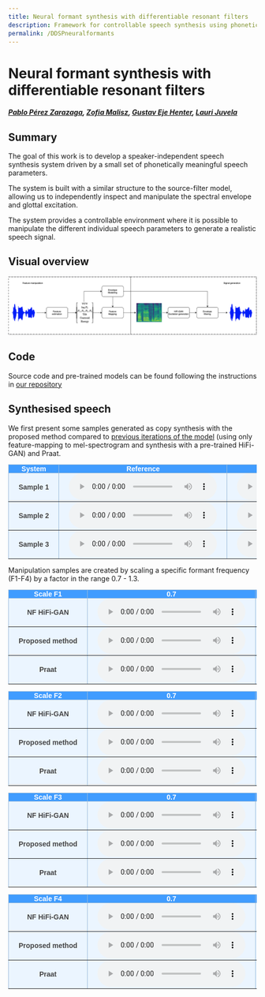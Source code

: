 ```yaml
---
title: Neural formant synthesis with differentiable resonant filters
description: Framework for controllable speech synthesis using phonetically meaningful speech parameters.
permalink: /DDSPneuralformants
---
```

# Neural formant synthesis with differentiable resonant filters

##### [Pablo Pérez Zarazaga][pablo_profile], [Zofia Malisz][zofia_profile], [Gustav Eje Henter][gustav_profile], [Lauri Juvela][lauri_profile]

<head> 
<link rel="apple-touch-icon" sizes="180x180" href="favicon/apple-touch-icon.png">
<link rel="icon" type="image/png" sizes="32x32" href="favicon/favicon-32x32.png">
<link rel="icon" type="image/png" sizes="16x16" href="favicon/favicon-16x16.png">
<link rel="manifest" href="/site.webmanifest">
<link rel="mask-icon" href="/safari-pinned-tab.svg" color="#5bbad5">
<meta name="msapplication-TileColor" content="#da532c">
<meta name="theme-color" content="#ffffff">
</head>

<!--[NF_link]: https://github.com/perezpoz/NeuralFormants
[WN_link]: https://github.com/ljuvela/GlotNet
[paper_link]: https://arxiv.org/abs/2303.07442
-->
[NF_link]: https://github.com/ljuvela/SourceFilterNeuralFormants
[paper_link]: http://arxiv.org/abs/2306.01957
[gustav_profile]: https://people.kth.se/~ghe/
[pablo_profile]: https://www.kth.se/profile/pablopz
[zofia_profile]: https://www.kth.se/profile/malisz
[lauri_profile]: https://research.aalto.fi/en/persons/lauri-juvela

[hifi_link]: https://github.com/jik876/hifi-gan
[GN_link]: https://github.com/ljuvela/GlotNet
[NF_paper]: https://arxiv.org/abs/2303.07442

## Summary

The goal of this work is to develop a speaker-independent speech synthesis system driven by a small set of phonetically meaningful speech parameters.

The system is built with a similar structure to the source-filter model, allowing us to independently inspect and manipulate the spectral envelope and glottal excitation.

The system provides a controllable environment where it is possible to manipulate the different individual speech parameters to generate a realistic speech signal.

## Visual overview

![Neural formant pipeline follwing the source-filter model architectrue](./images/DDSPNF_Diagram.png "Neural formant pipeline follwing the source-filter model architectrue.")

## Code

Source code and pre-trained models can be found following the instructions in [our repository][NF_link]

<style type="text/css">
  .tg {
    border-collapse: collapse;
    border-color: #9ABAD9;
    border-spacing: 0;
  }

  .tg td {
    background-color: #EBF5FF;
    border-color: #9ABAD9;
    border-style: solid;
    border-width: 1px;
    color: #444;
    font-family: Arial, sans-serif;
    font-size: 14px;
    overflow: hidden;
    padding: 0px 20px;
    word-break: normal;
    font-weight: bold;
    vertical-align: middle;
  }

  .tg th {
    background-color: #409cff;
    border-color: #9ABAD9;
    border-style: solid;
    border-width: 1px;
    color: #fff;
    font-family: Arial, sans-serif;
    font-size: 14px;
    font-weight: normal;
    overflow: hidden;
    padding: 0px 20px;
    word-break: normal;
    font-weight: bold;
    vertical-align: middle;

  }

  .tg .tg-0pky {
    border-color: inherit;
    text-align: center;
    vertical-align: top,
  }

  .tg .tg-fymr {
    border-color: inherit;
    font-weight: bold;
    text-align: center;
    vertical-align: top
  }
  .slider {
  -webkit-appearance: none;
  width: 75%;
  height: 15px;
  border-radius: 5px;  
  background: #d3d3d3;
  outline: none;
  opacity: 0.7;
  -webkit-transition: .2s;
  transition: opacity .2s;
}

.slider::-webkit-slider-thumb {
  -webkit-appearance: none;
  appearance: none;
  width: 25px;
  height: 25px;
  border-radius: 50%; 
  background: #409cff;
  cursor: pointer;
}

.slider::-moz-range-thumb {
  width: 25px;
  height: 25px;
  border-radius: 50%;
  background: #409cff;
  cursor: pointer;
}
</style>

## Synthesised speech

We first present some samples generated as copy synthesis with the proposed method compared to [previous iterations of the model][NF_paper] (using only feature-mapping to mel-spectrogram and synthesis with a pre-trained HiFi-GAN) and Praat.

<table class="tg">
  <thead>
    <tr>
      <th class="tg-0pky">System</th>
      <th class="tg-0pky" colspan="1">Reference</th>
      <th class="tg-0pky" colspan="1">NF + HiFi-GAN</th>
      <th class="tg-0pky" colspan="1">Praat</th>
      <th class="tg-0pky" colspan="1">Proposed method</th>
    </tr>
  </thead>
  <tbody>
    <tr>
      <td nowrap="" class="tg-0pky"><b>Sample 1</b></td>
      <td class="tg-0pky">
        <audio id="audio-small" controls="">
          <source src="./Samples/DDSPNeuralFormants/p260_004_mic1_orig_1.0_1.0_1.0_1.0_1.0.wav" type="audio/wav" preload=none/>
        </audio>
      </td>
      <td class="tg-0pky">
        <audio controls="">
          <source src="./Samples/DDSPNeuralFormants/p260_004_mic1_NFUniv_1.0_1.0_1.0_1.0_1.0.wav" type="audio/wav" preload=none/>
        </audio>
      </td>
      <td class="tg-0pky">
        <audio controls="">
          <source src="./Samples/DDSPNeuralFormants/p260_004_mic1_praat_1.0_1.0_1.0_1.0_1.0.wav" type="audio/wav" preload=none/>
        </audio>
      </td>
      <td class="tg-0pky">
        <audio controls="">
          <source src="./Samples/DDSPNeuralFormants/p260_004_mic1_wave_1.0_1.0_1.0_1.0_1.0.wav" type="audio/wav" preload=none/>
        </audio>
      </td>
    </tr>
  </tbody>
  <tbody>
    <tr>
      <td nowrap="" class="tg-0pky"><b>Sample 2</b></td>
      <td class="tg-0pky">
        <audio id="audio-small" controls="">
          <source src="./Samples/DDSPNeuralFormants/p282_101_mic1_orig_1.0_1.0_1.0_1.0_1.0.wav" type="audio/wav" preload=none/>
        </audio>
      </td>
      <td class="tg-0pky">
        <audio controls="">
          <source src="./Samples/DDSPNeuralFormants/p282_101_mic1_NFUniv_1.0_1.0_1.0_1.0_1.0.wav" type="audio/wav" preload=none/>
        </audio>
      </td>
      <td class="tg-0pky">
        <audio controls="">
          <source src="./Samples/DDSPNeuralFormants/p282_101_mic1_praat_1.0_1.0_1.0_1.0_1.0.wav" type="audio/wav" preload=none/>
        </audio>
      </td>
      <td class="tg-0pky">
        <audio controls="">
          <source src="./Samples/DDSPNeuralFormants/p282_101_mic1_wave_1.0_1.0_1.0_1.0_1.0.wav" type="audio/wav" preload=none/>
        </audio>
      </td>
    </tr>
  </tbody>
  <tbody>
    <tr>
      <td nowrap="" class="tg-0pky"><b>Sample 3</b></td>
      <td class="tg-0pky">
        <audio id="audio-small" controls="">
          <source src="./Samples/DDSPNeuralFormants/p285_250_mic1_orig_1.0_1.0_1.0_1.0_1.0.wav" type="audio/wav" preload=none/>
        </audio>
      </td>
      <td class="tg-0pky">
        <audio controls="">
          <source src="./Samples/DDSPNeuralFormants/p285_250_mic1_NFUniv_1.0_1.0_1.0_1.0_1.0.wav" type="audio/wav" preload=none/>
        </audio>
      </td>
      <td class="tg-0pky">
        <audio controls="">
          <source src="./Samples/DDSPNeuralFormants/p285_250_mic1_praat_1.0_1.0_1.0_1.0_1.0.wav" type="audio/wav" preload=none/>
        </audio>
      </td>
      <td class="tg-0pky">
        <audio controls="">
          <source src="./Samples/DDSPNeuralFormants/p285_250_mic1_wave_1.0_1.0_1.0_1.0_1.0.wav" type="audio/wav" preload=none/>
        </audio>
      </td>
    </tr>
  </tbody>
</table>

Manipulation samples are created by scaling a specific formant frequency (F1-F4) by a factor in the range 0.7 - 1.3.

<table class="tg">
  <thead>
    <tr>
      <th class="tg-0pky">Scale F1</th>
      <th class="tg-0pky" colspan="1">0.7</th>
      <th class="tg-0pky" colspan="1">0.8</th>
      <th class="tg-0pky" colspan="1">0.9</th>
      <th class="tg-0pky" colspan="1">1.0</th>
      <th class="tg-0pky" colspan="1">1.1</th>
      <th class="tg-0pky" colspan="1">1.2</th>
      <th class="tg-0pky" colspan="1">1.3</th>
    </tr>
  </thead>
  <tbody>
    <tr>
      <td nowrap="" class="tg-0pky"><b>NF HiFi-GAN</b></td>
      <td class="tg-0pky">
        <audio id="audio-small" controls="">
          <source src="./Samples/DDSPNF_manipulation/p282_101_mic1_NF_1.0_0.7_1.0_1.0_1.0.wav" type="audio/wav" preload="none"/>
        </audio>
      </td>
      <td class="tg-0pky">
        <audio id="audio-small" controls="">
          <source src="./Samples/DDSPNF_manipulation/p282_101_mic1_NF_1.0_0.8_1.0_1.0_1.0.wav" type="audio/wav" preload="none"/>
        </audio>
      </td>
      <td class="tg-0pky">
        <audio id="audio-small" controls="">
          <source src="./Samples/DDSPNF_manipulation/p282_101_mic1_NF_1.0_0.9_1.0_1.0_1.0.wav" type="audio/wav" preload="none"/>
        </audio>
      </td>
      <td class="tg-0pky">
        <audio id="audio-small" controls="">
          <source src="./Samples/DDSPNF_manipulation/p282_101_mic1_NF_1.0_1.0_1.0_1.0_1.0.wav" type="audio/wav" preload="none"/>
        </audio>
      </td>
      <td class="tg-0pky">
        <audio id="audio-small" controls="">
          <source src="./Samples/DDSPNF_manipulation/p282_101_mic1_NF_1.0_1.1_1.0_1.0_1.0.wav" type="audio/wav" preload="none"/>
        </audio>
      </td>
      <td class="tg-0pky">
        <audio id="audio-small" controls="">
          <source src="./Samples/DDSPNF_manipulation/p282_101_mic1_NF_1.0_1.2_1.0_1.0_1.0.wav" type="audio/wav" preload="none"/>
        </audio>
      </td>
      <td class="tg-0pky">
        <audio id="audio-small" controls="">
          <source src="./Samples/DDSPNF_manipulation/p282_101_mic1_NF_1.0_1.3_1.0_1.0_1.0.wav" type="audio/wav" preload="none"/>
        </audio>
      </td>
    </tr>
    <tr>
      <td nowrap="" class="tg-0pky"><b>Proposed method</b></td>
      <td class="tg-0pky">
        <audio id="audio-small" controls="">
          <source src="./Samples/DDSPNF_manipulation/p282_101_mic1_wave_1.0_0.7_1.0_1.0_1.0.wav" type="audio/wav" preload="none"/>
        </audio>
      </td>
      <td class="tg-0pky">
        <audio id="audio-small" controls="">
          <source src="./Samples/DDSPNF_manipulation/p282_101_mic1_wave_1.0_0.8_1.0_1.0_1.0.wav" type="audio/wav" preload="none"/>
        </audio>
      </td>
      <td class="tg-0pky">
        <audio id="audio-small" controls="">
          <source src="./Samples/DDSPNF_manipulation/p282_101_mic1_wave_1.0_0.9_1.0_1.0_1.0.wav" type="audio/wav" preload="none"/>
        </audio>
      </td>
      <td class="tg-0pky">
        <audio id="audio-small" controls="">
          <source src="./Samples/DDSPNF_manipulation/p282_101_mic1_wave_1.0_1.0_1.0_1.0_1.0.wav" type="audio/wav" preload="none"/>
        </audio>
      </td>
      <td class="tg-0pky">
        <audio id="audio-small" controls="">
          <source src="./Samples/DDSPNF_manipulation/p282_101_mic1_wave_1.0_1.1_1.0_1.0_1.0.wav" type="audio/wav" preload="none"/>
        </audio>
      </td>
      <td class="tg-0pky">
        <audio id="audio-small" controls="">
          <source src="./Samples/DDSPNF_manipulation/p282_101_mic1_wave_1.0_1.2_1.0_1.0_1.0.wav" type="audio/wav" preload="none"/>
        </audio>
      </td>
      <td class="tg-0pky">
        <audio id="audio-small" controls="">
          <source src="./Samples/DDSPNF_manipulation/p282_101_mic1_wave_1.0_1.3_1.0_1.0_1.0.wav" type="audio/wav" preload="none"/>
        </audio>
      </td>
    </tr>
    <tr>
      <td nowrap="" class="tg-0pky"><b>Praat</b></td>
      <td class="tg-0pky">
        <audio id="audio-small" controls="">
          <source src="./Samples/DDSPNF_manipulation/p282_101_mic1_praat_1.0_0.7_1.0_1.0_1.0.wav" type="audio/wav" preload="none"/>
        </audio>
      </td>
      <td class="tg-0pky">
        <audio id="audio-small" controls="">
          <source src="./Samples/DDSPNF_manipulation/p282_101_mic1_praat_1.0_0.8_1.0_1.0_1.0.wav" type="audio/wav" preload="none"/>
        </audio>
      </td>
      <td class="tg-0pky">
        <audio id="audio-small" controls="">
          <source src="./Samples/DDSPNF_manipulation/p282_101_mic1_praat_1.0_0.9_1.0_1.0_1.0.wav" type="audio/wav" preload="none"/>
        </audio>
      </td>
      <td class="tg-0pky">
        <audio id="audio-small" controls="">
          <source src="./Samples/DDSPNF_manipulation/p282_101_mic1_praat_1.0_1.0_1.0_1.0_1.0.wav" type="audio/wav" preload="none"/>
        </audio>
      </td>
      <td class="tg-0pky">
        <audio id="audio-small" controls="">
          <source src="./Samples/DDSPNF_manipulation/p282_101_mic1_praat_1.0_1.1_1.0_1.0_1.0.wav" type="audio/wav" preload="none"/>
        </audio>
      </td>
      <td class="tg-0pky">
        <audio id="audio-small" controls="">
          <source src="./Samples/DDSPNF_manipulation/p282_101_mic1_praat_1.0_1.2_1.0_1.0_1.0.wav" type="audio/wav" preload="none"/>
        </audio>
      </td>
      <td class="tg-0pky">
        <audio id="audio-small" controls="">
          <source src="./Samples/DDSPNF_manipulation/p282_101_mic1_praat_1.0_1.3_1.0_1.0_1.0.wav" type="audio/wav" preload="none"/>
        </audio>
      </td>
    </tr>
  </tbody>
</table>

<table class="tg">
  <thead>
    <tr>
      <th class="tg-0pky">Scale F2</th>
      <th class="tg-0pky" colspan="1">0.7</th>
      <th class="tg-0pky" colspan="1">0.8</th>
      <th class="tg-0pky" colspan="1">0.9</th>
      <th class="tg-0pky" colspan="1">1.0</th>
      <th class="tg-0pky" colspan="1">1.1</th>
      <th class="tg-0pky" colspan="1">1.2</th>
      <th class="tg-0pky" colspan="1">1.3</th>
    </tr>
  </thead>
  <tbody>
    <tr>
      <td nowrap="" class="tg-0pky"><b>NF HiFi-GAN</b></td>
      <td class="tg-0pky">
        <audio id="audio-small" controls="">
          <source src="./Samples/DDSPNF_manipulation/p282_101_mic1_NF_1.0_1.0_0.7_1.0_1.0.wav" type="audio/wav" preload="none"/>
        </audio>
      </td>
      <td class="tg-0pky">
        <audio id="audio-small" controls="">
          <source src="./Samples/DDSPNF_manipulation/p282_101_mic1_NF_1.0_1.0_0.8_1.0_1.0.wav" type="audio/wav" preload="none"/>
        </audio>
      </td>
      <td class="tg-0pky">
        <audio id="audio-small" controls="">
          <source src="./Samples/DDSPNF_manipulation/p282_101_mic1_NF_1.0_1.0_0.9_1.0_1.0.wav" type="audio/wav" preload="none"/>
        </audio>
      </td>
      <td class="tg-0pky">
        <audio id="audio-small" controls="">
          <source src="./Samples/DDSPNF_manipulation/p282_101_mic1_NF_1.0_1.0_1.0_1.0_1.0.wav" type="audio/wav" preload="none"/>
        </audio>
      </td>
      <td class="tg-0pky">
        <audio id="audio-small" controls="">
          <source src="./Samples/DDSPNF_manipulation/p282_101_mic1_NF_1.0_1.0_1.1_1.0_1.0.wav" type="audio/wav" preload="none"/>
        </audio>
      </td>
      <td class="tg-0pky">
        <audio id="audio-small" controls="">
          <source src="./Samples/DDSPNF_manipulation/p282_101_mic1_NF_1.0_1.0_1.2_1.0_1.0.wav" type="audio/wav" preload="none"/>
        </audio>
      </td>
      <td class="tg-0pky">
        <audio id="audio-small" controls="">
          <source src="./Samples/DDSPNF_manipulation/p282_101_mic1_NF_1.0_1.0_1.3_1.0_1.0.wav" type="audio/wav" preload="none"/>
        </audio>
      </td>
    </tr>
    <tr>
      <td nowrap="" class="tg-0pky"><b>Proposed method</b></td>
      <td class="tg-0pky">
        <audio id="audio-small" controls="">
          <source src="./Samples/DDSPNF_manipulation/p282_101_mic1_wave_1.0_1.0_0.7_1.0_1.0.wav" type="audio/wav" preload="none"/>
        </audio>
      </td>
      <td class="tg-0pky">
        <audio id="audio-small" controls="">
          <source src="./Samples/DDSPNF_manipulation/p282_101_mic1_wave_1.0_1.0_0.8_1.0_1.0.wav" type="audio/wav" preload="none"/>
        </audio>
      </td>
      <td class="tg-0pky">
        <audio id="audio-small" controls="">
          <source src="./Samples/DDSPNF_manipulation/p282_101_mic1_wave_1.0_1.0_0.9_1.0_1.0.wav" type="audio/wav" preload="none"/>
        </audio>
      </td>
      <td class="tg-0pky">
        <audio id="audio-small" controls="">
          <source src="./Samples/DDSPNF_manipulation/p282_101_mic1_wave_1.0_1.0_1.0_1.0_1.0.wav" type="audio/wav" preload="none"/>
        </audio>
      </td>
      <td class="tg-0pky">
        <audio id="audio-small" controls="">
          <source src="./Samples/DDSPNF_manipulation/p282_101_mic1_wave_1.0_1.0_1.1_1.0_1.0.wav" type="audio/wav" preload="none"/>
        </audio>
      </td>
      <td class="tg-0pky">
        <audio id="audio-small" controls="">
          <source src="./Samples/DDSPNF_manipulation/p282_101_mic1_wave_1.0_1.0_1.2_1.0_1.0.wav" type="audio/wav" preload="none"/>
        </audio>
      </td>
      <td class="tg-0pky">
        <audio id="audio-small" controls="">
          <source src="./Samples/DDSPNF_manipulation/p282_101_mic1_wave_1.0_1.0_1.3_1.0_1.0.wav" type="audio/wav" preload="none"/>
        </audio>
      </td>
    </tr>
    <tr>
      <td nowrap="" class="tg-0pky"><b>Praat</b></td>
      <td class="tg-0pky">
        <audio id="audio-small" controls="">
          <source src="./Samples/DDSPNF_manipulation/p282_101_mic1_praat_1.0_1.0_0.7_1.0_1.0.wav" type="audio/wav" preload="none"/>
        </audio>
      </td>
      <td class="tg-0pky">
        <audio id="audio-small" controls="">
          <source src="./Samples/DDSPNF_manipulation/p282_101_mic1_praat_1.0_1.0_0.8_1.0_1.0.wav" type="audio/wav" preload="none"/>
        </audio>
      </td>
      <td class="tg-0pky">
        <audio id="audio-small" controls="">
          <source src="./Samples/DDSPNF_manipulation/p282_101_mic1_praat_1.0_1.0_0.9_1.0_1.0.wav" type="audio/wav" preload="none"/>
        </audio>
      </td>
      <td class="tg-0pky">
        <audio id="audio-small" controls="">
          <source src="./Samples/DDSPNF_manipulation/p282_101_mic1_praat_1.0_1.0_1.0_1.0_1.0.wav" type="audio/wav" preload="none"/>
        </audio>
      </td>
      <td class="tg-0pky">
        <audio id="audio-small" controls="">
          <source src="./Samples/DDSPNF_manipulation/p282_101_mic1_praat_1.0_1.0_1.1_1.0_1.0.wav" type="audio/wav" preload="none"/>
        </audio>
      </td>
      <td class="tg-0pky">
        <audio id="audio-small" controls="">
          <source src="./Samples/DDSPNF_manipulation/p282_101_mic1_praat_1.0_1.0_1.2_1.0_1.0.wav" type="audio/wav" preload="none"/>
        </audio>
      </td>
      <td class="tg-0pky">
        <audio id="audio-small" controls="">
          <source src="./Samples/DDSPNF_manipulation/p282_101_mic1_praat_1.0_1.0_1.3_1.0_1.0.wav" type="audio/wav" preload="none"/>
        </audio>
      </td>
    </tr>
  </tbody>
</table>

<table class="tg">
  <thead>
    <tr>
      <th class="tg-0pky">Scale F3</th>
      <th class="tg-0pky" colspan="1">0.7</th>
      <th class="tg-0pky" colspan="1">0.8</th>
      <th class="tg-0pky" colspan="1">0.9</th>
      <th class="tg-0pky" colspan="1">1.0</th>
      <th class="tg-0pky" colspan="1">1.1</th>
      <th class="tg-0pky" colspan="1">1.2</th>
      <th class="tg-0pky" colspan="1">1.3</th>
    </tr>
  </thead>
  <tbody>
    <tr>
      <td nowrap="" class="tg-0pky"><b>NF HiFi-GAN</b></td>
      <td class="tg-0pky">
        <audio id="audio-small" controls="">
          <source src="./Samples/DDSPNF_manipulation/p282_101_mic1_NF_1.0_1.0_1.0_0.7_1.0.wav" type="audio/wav" preload="none"/>
        </audio>
      </td>
      <td class="tg-0pky">
        <audio id="audio-small" controls="">
          <source src="./Samples/DDSPNF_manipulation/p282_101_mic1_NF_1.0_1.0_1.0_0.8_1.0.wav" type="audio/wav" preload="none"/>
        </audio>
      </td>
      <td class="tg-0pky">
        <audio id="audio-small" controls="">
          <source src="./Samples/DDSPNF_manipulation/p282_101_mic1_NF_1.0_1.0_1.0_0.9_1.0.wav" type="audio/wav" preload="none"/>
        </audio>
      </td>
      <td class="tg-0pky">
        <audio id="audio-small" controls="">
          <source src="./Samples/DDSPNF_manipulation/p282_101_mic1_NF_1.0_1.0_1.0_1.0_1.0.wav" type="audio/wav" preload="none"/>
        </audio>
      </td>
      <td class="tg-0pky">
        <audio id="audio-small" controls="">
          <source src="./Samples/DDSPNF_manipulation/p282_101_mic1_NF_1.0_1.0_1.0_1.1_1.0.wav" type="audio/wav" preload="none"/>
        </audio>
      </td>
      <td class="tg-0pky">
        <audio id="audio-small" controls="">
          <source src="./Samples/DDSPNF_manipulation/p282_101_mic1_NF_1.0_1.0_1.0_1.2_1.0.wav" type="audio/wav" preload="none"/>
        </audio>
      </td>
      <td class="tg-0pky">
        <audio id="audio-small" controls="">
          <source src="./Samples/DDSPNF_manipulation/p282_101_mic1_NF_1.0_1.0_1.0_1.3_1.0.wav" type="audio/wav" preload="none"/>
        </audio>
      </td>
    </tr>
    <tr>
      <td nowrap="" class="tg-0pky"><b>Proposed method</b></td>
      <td class="tg-0pky">
        <audio id="audio-small" controls="">
          <source src="./Samples/DDSPNF_manipulation/p282_101_mic1_wave_1.0_1.0_1.0_0.7_1.0.wav" type="audio/wav" preload="none"/>
        </audio>
      </td>
      <td class="tg-0pky">
        <audio id="audio-small" controls="">
          <source src="./Samples/DDSPNF_manipulation/p282_101_mic1_wave_1.0_1.0_1.0_0.8_1.0.wav" type="audio/wav" preload="none"/>
        </audio>
      </td>
      <td class="tg-0pky">
        <audio id="audio-small" controls="">
          <source src="./Samples/DDSPNF_manipulation/p282_101_mic1_wave_1.0_1.0_1.0_0.9_1.0.wav" type="audio/wav" preload="none"/>
        </audio>
      </td>
      <td class="tg-0pky">
        <audio id="audio-small" controls="">
          <source src="./Samples/DDSPNF_manipulation/p282_101_mic1_wave_1.0_1.0_1.0_1.0_1.0.wav" type="audio/wav" preload="none"/>
        </audio>
      </td>
      <td class="tg-0pky">
        <audio id="audio-small" controls="">
          <source src="./Samples/DDSPNF_manipulation/p282_101_mic1_wave_1.0_1.0_1.0_1.1_1.0.wav" type="audio/wav" preload="none"/>
        </audio>
      </td>
      <td class="tg-0pky">
        <audio id="audio-small" controls="">
          <source src="./Samples/DDSPNF_manipulation/p282_101_mic1_wave_1.0_1.0_1.0_1.2_1.0.wav" type="audio/wav" preload="none"/>
        </audio>
      </td>
      <td class="tg-0pky">
        <audio id="audio-small" controls="">
          <source src="./Samples/DDSPNF_manipulation/p282_101_mic1_wave_1.0_1.0_1.0_1.3_1.0.wav" type="audio/wav" preload="none"/>
        </audio>
      </td>
    </tr>
    <tr>
      <td nowrap="" class="tg-0pky"><b>Praat</b></td>
      <td class="tg-0pky">
        <audio id="audio-small" controls="">
          <source src="./Samples/DDSPNF_manipulation/p282_101_mic1_praat_1.0_1.0_1.0_0.7_1.0.wav" type="audio/wav" preload="none"/>
        </audio>
      </td>
      <td class="tg-0pky">
        <audio id="audio-small" controls="">
          <source src="./Samples/DDSPNF_manipulation/p282_101_mic1_praat_1.0_1.0_1.0_0.8_1.0.wav" type="audio/wav" preload="none"/>
        </audio>
      </td>
      <td class="tg-0pky">
        <audio id="audio-small" controls="">
          <source src="./Samples/DDSPNF_manipulation/p282_101_mic1_praat_1.0_1.0_1.0_0.9_1.0.wav" type="audio/wav" preload="none"/>
        </audio>
      </td>
      <td class="tg-0pky">
        <audio id="audio-small" controls="">
          <source src="./Samples/DDSPNF_manipulation/p282_101_mic1_praat_1.0_1.0_1.0_1.0_1.0.wav" type="audio/wav" preload="none"/>
        </audio>
      </td>
      <td class="tg-0pky">
        <audio id="audio-small" controls="">
          <source src="./Samples/DDSPNF_manipulation/p282_101_mic1_praat_1.0_1.0_1.0_1.1_1.0.wav" type="audio/wav" preload="none"/>
        </audio>
      </td>
      <td class="tg-0pky">
        <audio id="audio-small" controls="">
          <source src="./Samples/DDSPNF_manipulation/p282_101_mic1_praat_1.0_1.0_1.0_1.2_1.0.wav" type="audio/wav" preload="none"/>
        </audio>
      </td>
      <td class="tg-0pky">
        <audio id="audio-small" controls="">
          <source src="./Samples/DDSPNF_manipulation/p282_101_mic1_praat_1.0_1.0_1.0_1.3_1.0.wav" type="audio/wav" preload="none"/>
        </audio>
      </td>
    </tr>
  </tbody>
</table>

<table class="tg">
  <thead>
    <tr>
      <th class="tg-0pky">Scale F4</th>
      <th class="tg-0pky" colspan="1">0.7</th>
      <th class="tg-0pky" colspan="1">0.8</th>
      <th class="tg-0pky" colspan="1">0.9</th>
      <th class="tg-0pky" colspan="1">1.0</th>
      <th class="tg-0pky" colspan="1">1.1</th>
      <th class="tg-0pky" colspan="1">1.2</th>
      <th class="tg-0pky" colspan="1">1.3</th>
    </tr>
  </thead>
  <tbody>
    <tr>
      <td nowrap="" class="tg-0pky"><b>NF HiFi-GAN</b></td>
      <td class="tg-0pky">
        <audio id="audio-small" controls="">
          <source src="./Samples/DDSPNF_manipulation/p282_101_mic1_NF_1.0_1.0_1.0_1.0_0.7.wav" type="audio/wav" preload="none"/>
        </audio>
      </td>
      <td class="tg-0pky">
        <audio id="audio-small" controls="">
          <source src="./Samples/DDSPNF_manipulation/p282_101_mic1_NF_1.0_1.0_1.0_1.0_0.8.wav" type="audio/wav" preload="none"/>
        </audio>
      </td>
      <td class="tg-0pky">
        <audio id="audio-small" controls="">
          <source src="./Samples/DDSPNF_manipulation/p282_101_mic1_NF_1.0_1.0_1.0_1.0_0.9.wav" type="audio/wav" preload="none"/>
        </audio>
      </td>
      <td class="tg-0pky">
        <audio id="audio-small" controls="">
          <source src="./Samples/DDSPNF_manipulation/p282_101_mic1_NF_1.0_1.0_1.0_1.0_1.0.wav" type="audio/wav" preload="none"/>
        </audio>
      </td>
      <td class="tg-0pky">
        <audio id="audio-small" controls="">
          <source src="./Samples/DDSPNF_manipulation/p282_101_mic1_NF_1.0_1.0_1.0_1.0_1.1.wav" type="audio/wav" preload="none"/>
        </audio>
      </td>
      <td class="tg-0pky">
        <audio id="audio-small" controls="">
          <source src="./Samples/DDSPNF_manipulation/p282_101_mic1_NF_1.0_1.0_1.0_1.0_1.2.wav" type="audio/wav" preload="none"/>
        </audio>
      </td>
      <td class="tg-0pky">
        <audio id="audio-small" controls="">
          <source src="./Samples/DDSPNF_manipulation/p282_101_mic1_NF_1.0_1.0_1.0_1.0_1.3.wav" type="audio/wav" preload="none"/>
        </audio>
      </td>
    </tr>
    <tr>
      <td nowrap="" class="tg-0pky"><b>Proposed method</b></td>
      <td class="tg-0pky">
        <audio id="audio-small" controls="">
          <source src="./Samples/DDSPNF_manipulation/p282_101_mic1_wave_1.0_1.0_1.0_1.0_0.7.wav" type="audio/wav" preload="none"/>
        </audio>
      </td>
      <td class="tg-0pky">
        <audio id="audio-small" controls="">
          <source src="./Samples/DDSPNF_manipulation/p282_101_mic1_wave_1.0_1.0_1.0_1.0_0.8.wav" type="audio/wav" preload="none"/>
        </audio>
      </td>
      <td class="tg-0pky">
        <audio id="audio-small" controls="">
          <source src="./Samples/DDSPNF_manipulation/p282_101_mic1_wave_1.0_1.0_1.0_1.0_0.9.wav" type="audio/wav" preload="none"/>
        </audio>
      </td>
      <td class="tg-0pky">
        <audio id="audio-small" controls="">
          <source src="./Samples/DDSPNF_manipulation/p282_101_mic1_wave_1.0_1.0_1.0_1.0_1.0.wav" type="audio/wav" preload="none"/>
        </audio>
      </td>
      <td class="tg-0pky">
        <audio id="audio-small" controls="">
          <source src="./Samples/DDSPNF_manipulation/p282_101_mic1_wave_1.0_1.0_1.0_1.0_1.1.wav" type="audio/wav" preload="none"/>
        </audio>
      </td>
      <td class="tg-0pky">
        <audio id="audio-small" controls="">
          <source src="./Samples/DDSPNF_manipulation/p282_101_mic1_wave_1.0_1.0_1.0_1.0_1.2.wav" type="audio/wav" preload="none"/>
        </audio>
      </td>
      <td class="tg-0pky">
        <audio id="audio-small" controls="">
          <source src="./Samples/DDSPNF_manipulation/p282_101_mic1_wave_1.0_1.0_1.0_1.0_1.3.wav" type="audio/wav" preload="none"/>
        </audio>
      </td>
    </tr>
    <tr>
      <td nowrap="" class="tg-0pky"><b>Praat</b></td>
      <td class="tg-0pky">
        <audio id="audio-small" controls="">
          <source src="./Samples/DDSPNF_manipulation/p282_101_mic1_praat_1.0_1.0_1.0_1.0_0.7.wav" type="audio/wav" preload="none"/>
        </audio>
      </td>
      <td class="tg-0pky">
        <audio id="audio-small" controls="">
          <source src="./Samples/DDSPNF_manipulation/p282_101_mic1_praat_1.0_1.0_1.0_1.0_0.8.wav" type="audio/wav" preload="none"/>
        </audio>
      </td>
      <td class="tg-0pky">
        <audio id="audio-small" controls="">
          <source src="./Samples/DDSPNF_manipulation/p282_101_mic1_praat_1.0_1.0_1.0_1.0_0.9.wav" type="audio/wav" preload="none"/>
        </audio>
      </td>
      <td class="tg-0pky">
        <audio id="audio-small" controls="">
          <source src="./Samples/DDSPNF_manipulation/p282_101_mic1_praat_1.0_1.0_1.0_1.0_1.0.wav" type="audio/wav" preload="none"/>
        </audio>
      </td>
      <td class="tg-0pky">
        <audio id="audio-small" controls="">
          <source src="./Samples/DDSPNF_manipulation/p282_101_mic1_praat_1.0_1.0_1.0_1.0_1.1.wav" type="audio/wav" preload="none"/>
        </audio>
      </td>
      <td class="tg-0pky">
        <audio id="audio-small" controls="">
          <source src="./Samples/DDSPNF_manipulation/p282_101_mic1_praat_1.0_1.0_1.0_1.0_1.2.wav" type="audio/wav" preload="none"/>
        </audio>
      </td>
      <td class="tg-0pky">
        <audio id="audio-small" controls="">
          <source src="./Samples/DDSPNF_manipulation/p282_101_mic1_praat_1.0_1.0_1.0_1.0_1.3.wav" type="audio/wav" preload="none"/>
        </audio>
      </td>
    </tr>
  </tbody>
</table>
